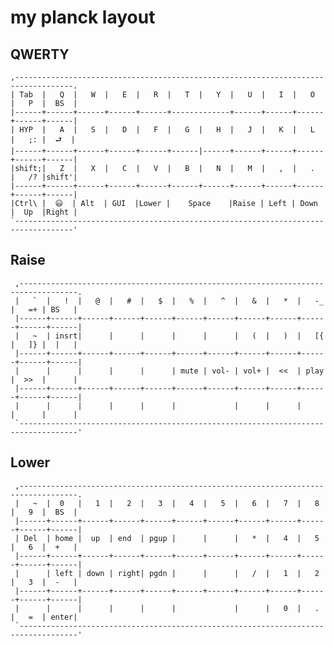 # my planck layout

## QWERTY

    ,-----------------------------------------------------------------------------------.
    | Tab  |   Q  |   W  |   E  |   R  |   T  |   Y  |   U  |   I  |   O  |   P  |  BS  |
    |------+------+------+------+------+-------------+------+------+------+------+------|
    | HYP  |   A  |   S  |   D  |   F  |   G  |   H  |   J  |   K  |   L  |   ;: |  ⮐  |
    |------+------+------+------+------+------|------+------+------+------+------+------|
    |shift;|   Z  |   X  |   C  |   V  |   B  |   N  |   M  |   ,  |   .  |   /? |shift'|
    |------+------+------+------+------+------+------+------+------+------+------+------|
    |Ctrl\ |  😃  | Alt  | GUI  |Lower |    Space    |Raise | Left | Down |  Up  |Right |
    `-----------------------------------------------------------------------------------'

## Raise

     ,-----------------------------------------------------------------------------------.
     |   `  |   !  |   @  |   #  |   $  |   %  |   ^  |   &  |   *  |   -_ |   =+ | BS   |
     |------+------+------+------+------+------+------+------+------+------+------+------|
     |   ~  | insrt|      |      |      |      |      |   (  |   )  |   [{ |   ]} |  |   |
     |------+------+------+------+------+------+------+------+------+------+------+------|
     |      |      |      |      |      | mute | vol- | vol+ |  <<  | play |  >>  |      |
     |------+------+------+------+------+------+------+------+------+------+------+------|
     |      |      |      |      |      |             |      |      |      |      |      |
     `-----------------------------------------------------------------------------------'

## Lower
     ,-----------------------------------------------------------------------------------.
     |   ~  |  0   |   1  |   2  |   3  |   4  |   5  |   6  |   7  |   8  |   9  |  BS  |
     |------+------+------+------+------+------+------+------+------+------+------+------|
     | Del  | home |  up  | end  | pgup |      |      |   *  |   4  |   5  |   6  |  +   |
     |------+------+------+------+------+------+------+------+------+------+------+------|
     |      | left | down | right| pgdn |      |      |   /  |   1  |   2  |   3  |  -   |
     |------+------+------+------+------+------+------+------+------+------+------+------|
     |      |      |      |      |      |             |      |   0  |   .  |   =  | enter|
     `-----------------------------------------------------------------------------------'

